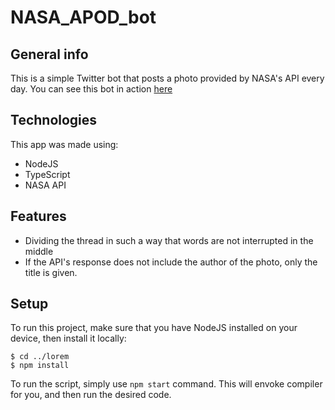 # NASA_APOD_bot
## General info
This is a simple Twitter bot that posts a photo provided by NASA's API every day.
You can see this bot in action [here](https://twitter.com/APOD_bot1)
## Technologies
This app was made using: 
* NodeJS
* TypeScript
* NASA API
## Features
* Dividing the thread in such a way that words are not interrupted in the middle
* If the API's response does not include the author of the photo, only the title is given.
## Setup
To run this project, make sure that you have NodeJS installed on your device, then install it locally:
```
$ cd ../lorem
$ npm install
```
To run the script, simply use `npm start` command. This will envoke compiler for you, and then run the desired code.
